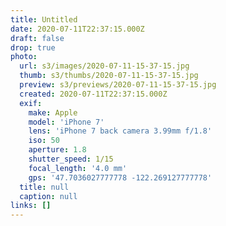 ```yaml
---
title: Untitled
date: 2020-07-11T22:37:15.000Z
draft: false
drop: true
photo:
  url: s3/images/2020-07-11-15-37-15.jpg
  thumb: s3/thumbs/2020-07-11-15-37-15.jpg
  preview: s3/previews/2020-07-11-15-37-15.jpg
  created: 2020-07-11T22:37:15.000Z
  exif:
    make: Apple
    model: 'iPhone 7'
    lens: 'iPhone 7 back camera 3.99mm f/1.8'
    iso: 50
    aperture: 1.8
    shutter_speed: 1/15
    focal_length: '4.0 mm'
    gps: '47.7036027777778 -122.269127777778'
  title: null
  caption: null
links: []
---
```

